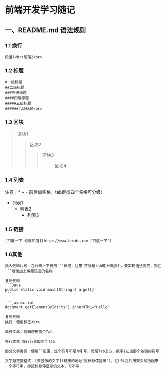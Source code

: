 # 前端开发学习随记
## 一、README.md 语法规则<br>
### 1.1 换行<br>
    段落1<br>段落2<br>
### 1.2 标题
    #一级标题  
    ##二级标题  
    ###三级标题  
    ####四级标题  
    #####五级标题  
    ######六级标题<br>
### 1.3 区块
>区块1
>>区块2
>>>区块3
>>>>区块4
### 1.4 列表
注意：* + - 前后加空格，tab键或四个空格可分级）
 * 列表1
    + 列表2
        - 列表3
### 1.5 链接
    [百度一下-你就知道](http://www.baidu.com "百度一下")
### 1.6其他
    插入代码片段：在代码上下行用```标记，注意`符号是tab键上面那个，要实现语法高亮，则在```后面加上编程语言的名称

    复制代码
    ```Java
    public static void main(String[] args){}
    ```

    ```javascript
    document.getElementById("ts").innerHTML="Hello"
    ```
    复制代码
    换行：使用标签<br>

    单行文本：前面使用两个Tab

    多行文本:每行行首加两个Tab

    部分文字高亮：使用``包围，这个符号不是单引号，而是Tab上方，数字1左边那个按键的符号

    文字超链接格式：[要显示的文字](链接的地址"鼠标悬停显示")，在URL之后用双引号括起来一个字符串，即鼠标悬停显示的文本，可不写
